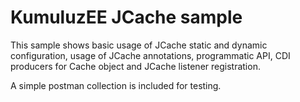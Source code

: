 # KumuluzEE JCache sample

This sample shows basic usage of JCache static and dynamic configuration, usage of JCache annotations, programmatic API, CDI producers for Cache object and JCache listener registration.

A simple postman collection is included for testing.
